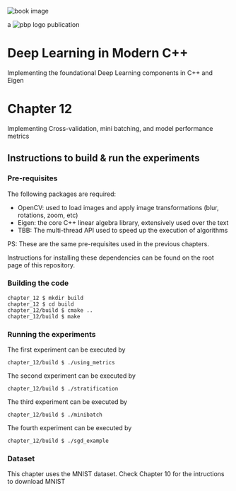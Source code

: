 ![book image](../media/book-image.png)

a ![pbp logo](../media/pbp.png) publication

# Deep Learning in Modern C++
Implementing the foundational Deep Learning components in C++ and Eigen

# Chapter 12
Implementing Cross-validation, mini batching, and model performance metrics

## Instructions to build & run the experiments

### Pre-requisites

The following packages are required:

- OpenCV: used to load images and apply image transformations (blur, rotations, zoom, etc)
- Eigen: the core C++ linear algebra library, extensively used over the text
- TBB: The multi-thread API used to speed up the execution of algorithms

PS: These are the same pre-requisites used in the previous chapters.

Instructions for installing these dependencies can be found on the root page of this repository.

### Building the code

```
chapter_12 $ mkdir build
chapter_12 $ cd build
chapter_12/build $ cmake ..
chapter_12/build $ make
```

### Running the experiments

The first experiment can be executed by

```
chapter_12/build $ ./using_metrics
```

The second experiment can be executed by

```
chapter_12/build $ ./stratification
```

The third experiment can be executed by

```
chapter_12/build $ ./minibatch
```

The fourth experiment can be executed by

```
chapter_12/build $ ./sgd_example
```

### Dataset

This chapter uses the MNIST dataset. Check Chapter 10 for the intructions to download MNIST
